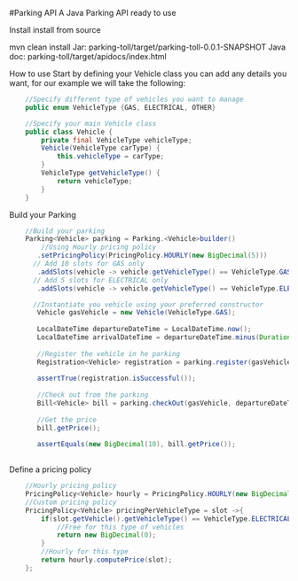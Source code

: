 #Parking API
A Java Parking API ready to use  

Install
install from source

mvn clean install
Jar: parking-toll/target/parking-toll-0.0.1-SNAPSHOT
Java doc: parking-toll/target/apidocs/index.html

How to use 
Start by defining your Vehicle class you can add any details you want, for our example we will take the following:

```java
    //Specify different type of vehicles you want to manage
    public enum VehicleType {GAS, ELECTRICAL, OTHER}

    //Specify your main Vehicle class
    public class Vehicle {
        private final VehicleType vehicleType;
        Vehicle(VehicleType carType) {
            this.vehicleType = carType;
        }
        VehicleType getVehicleType() {
            return vehicleType;
        }
    }
```

Build your Parking

```java
    //Build your parking
    Parking<Vehicle> parking = Parking.<Vehicle>builder()
    	//Using Hourly pricing policy
       .setPricingPolicy(PricingPolicy.HOURLY(new BigDecimal(5)))
      // Add 10 slots for GAS only
       .addSlots(vehicle -> vehicle.getVehicleType() == VehicleType.GAS, 10)
      // Add 5 slots for ELECTRICAL only 
       .addSlots(vehicle -> vehicle.getVehicleType() == VehicleType.ELECTRICAL, 5).build();

      //Instantiate you vehicle using your preferred constructor
       Vehicle gasVehicle = new Vehicle(VehicleType.GAS);
        
       LocalDateTime departureDateTime = LocalDateTime.now();
       LocalDateTime arrivalDateTime = departureDateTime.minus(Duration.ofHours(2));
        
       //Register the vehicle in he parking
       Registration<Vehicle> registration = parking.register(gasVehicle, arrivalDateTime);
        
       assertTrue(registration.isSuccessful());
        
       //Check out from the parking
       Bill<Vehicle> bill = parking.checkOut(gasVehicle, departureDateTime);
        
       //Get the price
       bill.getPrice();
        
       assertEquals(new BigDecimal(10), bill.getPrice());       
        
```

Define a pricing policy

```java
	//Hourly pricing policy
	PricingPolicy<Vehicle> hourly = PricingPolicy.HOURLY(new BigDecimal(3));
	//Custom pricing policy
	PricingPolicy<Vehicle> pricingPerVehicleType = slot ->{
		if(slot.getVehicle().getVehicleType() == VehicleType.ELECTRICAL) {
			//Free for this type of vehicles
			return new BigDecimal(0);
		}
		//Hourly for this type
		return hourly.computePrice(slot);
	};
```


